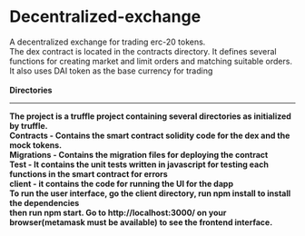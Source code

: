# Decentralized-exchange
A decentralized exchange for trading erc-20 tokens.<br> The dex contract is located in the contracts directory. It defines several functions for creating market and limit orders and matching suitable orders. It also uses DAI token as the base currency for trading<br><br>
<b>Directories<b><hr>
The project is a truffle project containing several directories as initialized by truffle. <br>
Contracts - Contains the smart contract solidity code for the dex and the mock tokens.<br>
Migrations - Contains the migration files for deploying the contract<br>
Test - It contains the unit tests written in javascript for testing each functions in the smart contract for errors <br>
 client - it contains the code for running the UI for the dapp<br> 
 To run the user interface, go the client directory, run npm install to install the dependencies <br>
  then run npm start. Go to http://localhost:3000/ on your browser(metamask must be available) to see the frontend interface.
